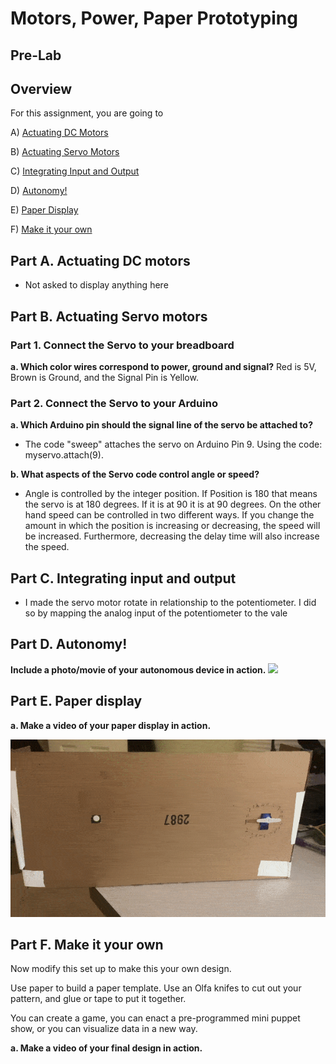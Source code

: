 
# Motors, Power, Paper Prototyping
## Pre-Lab
## Overview
For this assignment, you are going to 

A) [Actuating DC Motors](#part-a-actuating-dc-motors) 

B) [Actuating Servo Motors](#part-b-actuating-servo-motors) 

C) [Integrating Input and Output](#part-c-integrating-input-and-output)

D) [Autonomy!](#part-d-autonomy)

E) [Paper Display](#part-e-paper-display) 

F) [Make it your own](#part-f-make-it-your-own)

## Part A. Actuating DC motors
* Not asked to display anything here

## Part B. Actuating Servo motors
### Part 1. Connect the Servo to your breadboard
**a. Which color wires correspond to power, ground and signal?**
Red is 5V, Brown is Ground, and the Signal Pin is Yellow.

### Part 2. Connect the Servo to your Arduino
**a. Which Arduino pin should the signal line of the servo be attached to?**
* The code "sweep" attaches the servo on Arduino Pin 9. Using the code: myservo.attach(9).

**b. What aspects of the Servo code control angle or speed?**
* Angle is controlled by the integer position. If Position is 180 that means the servo is at 180 degrees. If it is at 90 it is at 90 degrees. On the other hand speed can be controlled in two different ways. If you change the amount in which the position is increasing or decreasing, the speed will be increased. Furthermore, decreasing the delay time will also increase the speed. 

## Part C. Integrating input and output
* I made the servo motor rotate in relationship to the potentiometer. I did so by mapping the analog input of the potentiometer to the vale

## Part D. Autonomy!
**Include a photo/movie of your autonomous device in action.**
<img src="https://github.com/SamyAbisaleh/Interactive-Lab-Hub/blob/master/Lab%203/Part%20D.gif">


## Part E. Paper display
**a. Make a video of your paper display in action.**

<img src="https://github.com/SamyAbisaleh/Interactive-Lab-Hub/blob/master/Lab%203/Part%20E.gif">

## Part F. Make it your own

Now modify this set up to make this your own design. 

Use paper to build a paper template. Use an Olfa knifes to cut out your pattern, and glue or tape to put it together. <!--If you'd like to use the paper cutter, [here's how](https://github.com/FAR-Lab/Developing-and-Designing-Interactive-Devices/wiki/How-to-use-the-Silhouette-Cameo-Cutter).-->

You can create a game, you can enact a pre-programmed mini puppet show, or you can visualize data in a new way.

<!--If your design involves having someone controlling the puppet in real time (e.g. using sensors), please film that happening. Otherwise, film the puppet performing it's moves. -->

**a. Make a video of your final design in action.**
